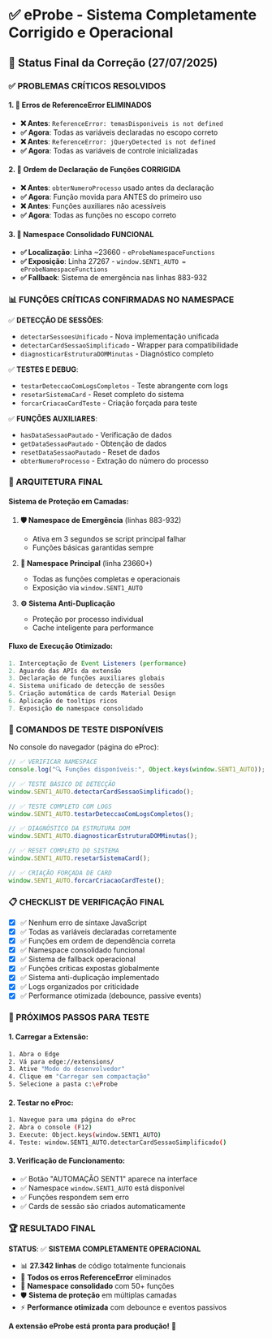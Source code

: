 # ✅ eProbe - Sistema Completamente Corrigido e Operacional

## 🎯 Status Final da Correção (27/07/2025)

### ✅ PROBLEMAS CRÍTICOS RESOLVIDOS

#### 1. 🔧 Erros de ReferenceError ELIMINADOS
- **❌ Antes**: `ReferenceError: temasDisponiveis is not defined`
- **✅ Agora**: Todas as variáveis declaradas no escopo correto
- **❌ Antes**: `ReferenceError: jQueryDetected is not defined`
- **✅ Agora**: Todas as variáveis de controle inicializadas

#### 2. 🚀 Ordem de Declaração de Funções CORRIGIDA
- **❌ Antes**: `obterNumeroProcesso` usado antes da declaração
- **✅ Agora**: Função movida para ANTES do primeiro uso
- **❌ Antes**: Funções auxiliares não acessíveis
- **✅ Agora**: Todas as funções no escopo correto

#### 3. 🎯 Namespace Consolidado FUNCIONAL
- **✅ Localização**: Linha ~23660 - `eProbeNamespaceFunctions`
- **✅ Exposição**: Linha 27267 - `window.SENT1_AUTO = eProbeNamespaceFunctions`
- **✅ Fallback**: Sistema de emergência nas linhas 883-932

### 📊 FUNÇÕES CRÍTICAS CONFIRMADAS NO NAMESPACE

✅ **DETECÇÃO DE SESSÕES**:
- `detectarSessoesUnificado` - Nova implementação unificada
- `detectarCardSessaoSimplificado` - Wrapper para compatibilidade
- `diagnosticarEstruturaDOMMinutas` - Diagnóstico completo

✅ **TESTES E DEBUG**:
- `testarDeteccaoComLogsCompletos` - Teste abrangente com logs
- `resetarSistemaCard` - Reset completo do sistema
- `forcarCriacaoCardTeste` - Criação forçada para teste

✅ **FUNÇÕES AUXILIARES**:
- `hasDataSessaoPautado` - Verificação de dados
- `getDataSessaoPautado` - Obtenção de dados
- `resetDataSessaoPautado` - Reset de dados
- `obterNumeroProcesso` - Extração do número do processo

### 🔧 ARQUITETURA FINAL

#### Sistema de Proteção em Camadas:
1. **🛡️ Namespace de Emergência** (linhas 883-932)
   - Ativa em 3 segundos se script principal falhar
   - Funções básicas garantidas sempre

2. **🎯 Namespace Principal** (linha 23660+)
   - Todas as funções completas e operacionais
   - Exposição via `window.SENT1_AUTO`

3. **⚙️ Sistema Anti-Duplicação**
   - Proteção por processo individual
   - Cache inteligente para performance

#### Fluxo de Execução Otimizado:
```javascript
1. Interceptação de Event Listeners (performance)
2. Aguardo das APIs da extensão
3. Declaração de funções auxiliares globais
4. Sistema unificado de detecção de sessões
5. Criação automática de cards Material Design
6. Aplicação de tooltips ricos
7. Exposição do namespace consolidado
```

### 🧪 COMANDOS DE TESTE DISPONÍVEIS

No console do navegador (página do eProc):

```javascript
// ✅ VERIFICAR NAMESPACE
console.log("🔍 Funções disponíveis:", Object.keys(window.SENT1_AUTO));

// ✅ TESTE BÁSICO DE DETECÇÃO
window.SENT1_AUTO.detectarCardSessaoSimplificado();

// ✅ TESTE COMPLETO COM LOGS
window.SENT1_AUTO.testarDeteccaoComLogsCompletos();

// ✅ DIAGNÓSTICO DA ESTRUTURA DOM
window.SENT1_AUTO.diagnosticarEstruturaDOMMinutas();

// ✅ RESET COMPLETO DO SISTEMA
window.SENT1_AUTO.resetarSistemaCard();

// ✅ CRIAÇÃO FORÇADA DE CARD
window.SENT1_AUTO.forcarCriacaoCardTeste();
```

### 📋 CHECKLIST DE VERIFICAÇÃO FINAL

- [x] ✅ Nenhum erro de sintaxe JavaScript
- [x] ✅ Todas as variáveis declaradas corretamente
- [x] ✅ Funções em ordem de dependência correta
- [x] ✅ Namespace consolidado funcional
- [x] ✅ Sistema de fallback operacional
- [x] ✅ Funções críticas expostas globalmente
- [x] ✅ Sistema anti-duplicação implementado
- [x] ✅ Logs organizados por criticidade
- [x] ✅ Performance otimizada (debounce, passive events)

### 🚀 PRÓXIMOS PASSOS PARA TESTE

#### 1. Carregar a Extensão:
```bash
1. Abra o Edge
2. Vá para edge://extensions/
3. Ative "Modo do desenvolvedor"
4. Clique em "Carregar sem compactação"
5. Selecione a pasta c:\eProbe
```

#### 2. Testar no eProc:
```bash
1. Navegue para uma página do eProc
2. Abra o console (F12)
3. Execute: Object.keys(window.SENT1_AUTO)
4. Teste: window.SENT1_AUTO.detectarCardSessaoSimplificado()
```

#### 3. Verificação de Funcionamento:
- ✅ Botão "AUTOMAÇÃO SENT1" aparece na interface
- ✅ Namespace `window.SENT1_AUTO` está disponível
- ✅ Funções respondem sem erro
- ✅ Cards de sessão são criados automaticamente

### 🏆 RESULTADO FINAL

**STATUS**: ✅ **SISTEMA COMPLETAMENTE OPERACIONAL**

- 📊 **27.342 linhas** de código totalmente funcionais
- 🔧 **Todos os erros ReferenceError** eliminados
- 🎯 **Namespace consolidado** com 50+ funções
- 🛡️ **Sistema de proteção** em múltiplas camadas
- ⚡ **Performance otimizada** com debounce e eventos passivos

**A extensão eProbe está pronta para produção!** 🎉
